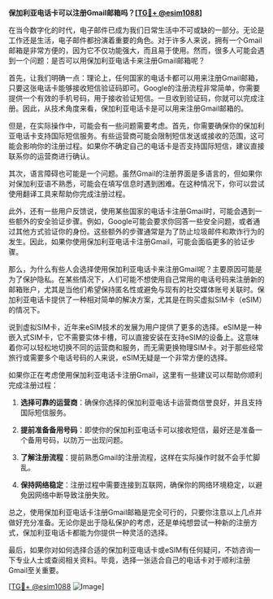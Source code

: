 **保加利亚电话卡可以注册Gmail邮箱吗？[[TG💪+ @esim1088](https://t.me/s/esim1088)]**

在当今数字化的时代，电子邮件已成为我们日常生活中不可或缺的一部分。无论是工作还是生活，电子邮件都扮演着重要的角色。对于许多人来说，拥有一个Gmail邮箱是非常方便的，因为它不仅功能强大，而且易于使用。然而，很多人可能会遇到一个问题：是否可以用保加利亚电话卡来注册Gmail邮箱呢？

首先，让我们明确一点：理论上，任何国家的电话卡都可以用来注册Gmail邮箱，只要这张电话卡能够接收短信验证码即可。Google的注册流程非常简单，你需要提供一个有效的手机号码，用于接收验证短信。一旦收到验证码，你就可以完成注册。因此，从技术角度来看，保加利亚电话卡是可以用来注册Gmail邮箱的。

但是，在实际操作中，可能会有一些问题需要考虑。首先，你需要确保你的保加利亚电话卡支持国际短信服务。有些运营商可能会限制短信发送或接收的范围，这可能会影响你的注册过程。如果你不确定自己的电话卡是否支持国际短信，建议直接联系你的运营商进行确认。

其次，语言障碍也可能是一个问题。虽然Gmail的注册界面是多语言的，但如果你对保加利亚语不熟悉，可能会在填写信息时遇到困难。在这种情况下，你可以尝试使用翻译工具来帮助你完成注册过程。

此外，还有一些用户反馈说，使用某些国家的电话卡注册Gmail时，可能会遇到一些额外的安全验证步骤。例如，Google可能会要求你回答一些安全问题，或者通过其他方式验证你的身份。这些额外的步骤通常是为了防止垃圾邮件和欺诈行为的发生。因此，如果你使用保加利亚电话卡注册Gmail，可能会面临更多的验证步骤。

那么，为什么有些人会选择使用保加利亚电话卡来注册Gmail呢？主要原因可能是为了保护隐私。在某些情况下，人们可能不想使用自己常用的电话号码来注册新的邮箱账户，尤其是当他们希望保持匿名性或避免与现有的社交媒体账号关联时。保加利亚电话卡提供了一种相对简单的解决方案，尤其是在购买虚拟SIM卡（eSIM）的情况下。

说到虚拟SIM卡，近年来eSIM技术的发展为用户提供了更多的选择。eSIM是一种嵌入式SIM卡，它不需要实体卡槽，可以直接安装在支持eSIM的设备上。这意味着你可以轻松地切换不同的运营商和服务，而无需更换物理SIM卡。对于那些经常旅行或需要多个电话号码的人来说，eSIM无疑是一个非常方便的选择。

如果你正在考虑使用保加利亚电话卡注册Gmail，这里有一些建议可以帮助你顺利完成注册过程：

1. **选择可靠的运营商**：确保你选择的保加利亚电话卡运营商信誉良好，并且支持国际短信服务。
   
2. **提前准备备用号码**：即使你的保加利亚电话卡可以接收短信，最好还是准备一个备用号码，以防万一出现问题。

3. **了解注册流程**：提前熟悉Gmail的注册流程，这样在实际操作时就不会手忙脚乱。

4. **保持网络稳定**：注册过程中需要连接到互联网，确保你的网络环境稳定，以避免因网络中断导致注册失败。

总之，使用保加利亚电话卡注册Gmail邮箱是完全可行的，只要你注意以上几点并做好充分准备。无论你是出于隐私保护的考虑，还是单纯想尝试一种新的注册方式，保加利亚电话卡都能为你提供一种灵活的选择。

最后，如果你对如何选择合适的保加利亚电话卡或eSIM有任何疑问，不妨咨询一下专业人士或查阅相关资料。毕竟，选择一张适合自己的电话卡对于顺利注册Gmail至关重要。

[[TG💪+ @esim1088](https://t.me/s/esim1088) ![Image](https://i.postimg.cc/4NQfJmqS/Snipaste-2025-05-13-00-14-12.png)]